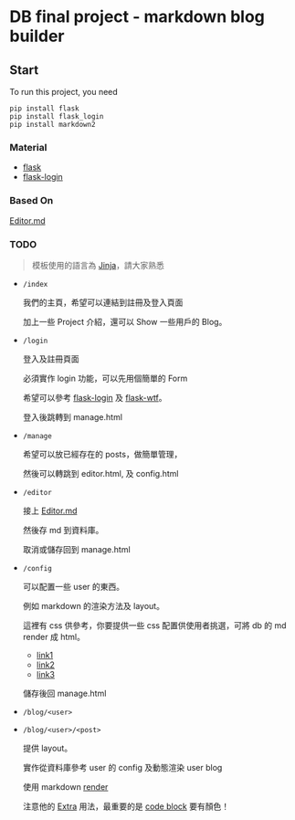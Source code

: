 # DB final project - markdown blog builder

## Start

To run this project, you need

```
pip install flask
pip install flask_login
pip install markdown2
```

### Material

- [flask](https://spacewander.github.io/explore-flask-zh/index.html)
- [flask-login](http://www.pythondoc.com/flask-login/)

### Based On

[Editor.md](https://github.com/pandao/editor.md/)

### TODO

> 模板使用的語言為 [Jinja](http://docs.jinkan.org/docs/jinja2/)，請大家熟悉

- `/index`

   我們的主頁，希望可以連結到註冊及登入頁面

   加上一些 Project 介紹，還可以 Show 一些用戶的 Blog。

- `/login`

   登入及註冊頁面

   必須實作 login 功能，可以先用個簡單的 Form

   希望可以參考 [flask-login](http://www.pythondoc.com/flask-login/) 及 [flask-wtf](https://spacewander.github.io/explore-flask-zh/11-handling_forms.html)。

   登入後跳轉到 manage.html

- `/manage`

   希望可以放已經存在的 posts，做簡單管理，

   然後可以轉跳到 editor.html, 及 config.html

- `/editor`

   接上 [Editor.md](https://github.com/pandao/editor.md/)

   然後存 md 到資料庫。

   取消或儲存回到 manage.html

- `/config`

   可以配置一些 user 的東西。

   例如 markdown 的渲染方法及 layout。

   這裡有 css 供參考，你要提供一些 css 配置供使用者挑選，可將 db 的 md render 成 html。

   - [link1](http://markdowncss.github.io)
   - [link2](http://jasonm23.github.io/markdown-css-themes/)
   - [link3](https://sindresorhus.com/github-markdown-css/)

   儲存後回 manage.html

- `/blog/<user>`
- `/blog/<user>/<post>`

   提供 layout。

   實作從資料庫參考 user 的 config 及動態渲染 user blog

   使用 markdown [render](https://github.com/trentm/python-markdown2)

   注意他的 [Extra](https://github.com/trentm/python-markdown2/wiki/Extras) 用法，最重要的是 [code block](https://github.com/trentm/python-markdown2/wiki/fenced-code-blocks) 要有顏色！


